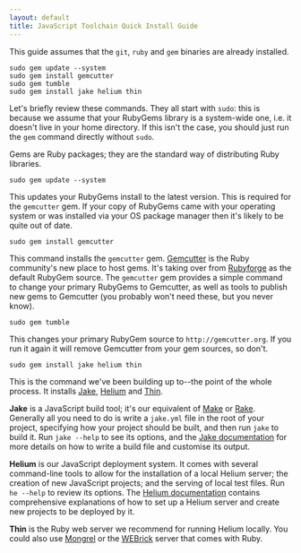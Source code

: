 ```yaml
---
layout: default
title: JavaScript Toolchain Quick Install Guide
---
```


This guide assumes that the `git`, `ruby` and `gem` binaries are already
installed.

    sudo gem update --system
    sudo gem install gemcutter
    sudo gem tumble
    sudo gem install jake helium thin

Let's briefly review these commands. They all start with `sudo`: this is
because we assume that your RubyGems library is a system-wide one, i.e. it
doesn't live in your home directory. If this isn't the case, you should just
run the `gem` command directly without `sudo`.

Gems are Ruby packages; they are the standard way of distributing Ruby
libraries.

    sudo gem update --system

This updates your RubyGems install to the latest version. This is required
for the `gemcutter` gem. If your copy of RubyGems came with your operating
system or was installed via your OS package manager then it's likely to be
quite out of date.

    sudo gem install gemcutter

This command installs the `gemcutter` gem. [Gemcutter][gemcutter] is the Ruby
community's new place to host gems. It's taking over from
[Rubyforge][rubyforge] as the default RubyGem source. The `gemcutter` gem
provides a simple command to change your primary RubyGems to Gemcutter, as well
as tools to publish new gems to Gemcutter (you probably won't need these, but
you never know).

    sudo gem tumble

This changes your primary RubyGem source to `http://gemcutter.org`. If you run
it again it will remove Gemcutter from your gem sources, so don't.

    sudo gem install jake helium thin

This is the command we've been building up to--the point of the whole process.
It installs [Jake][jake], [Helium][helium] and [Thin][thin].

**Jake** is a JavaScript build tool; it's our equivalent of [Make][make] or
[Rake][rake]. Generally all you need to do is write a `jake.yml` file in the
root of your project, specifying how your project should be built, and then run
`jake` to build it. Run `jake --help` to see its options, and the
[Jake documentation][jakedocs] for more details on how to write a build file
and customise its output.

**Helium** is our JavaScript deployment system. It comes with several command-line
tools to allow for the installation of a local Helium server; the creation of
new JavaScript projects; and the serving of local test files. Run `he --help`
to review its options. The [Helium documentation][hedocs] contains
comprehensive explanations of how to set up a Helium server and create new
projects to be deployed by it.

**Thin** is the Ruby web server we recommend for running Helium locally. You
could also use [Mongrel][mongrel] or the [WEBrick][webrick] server that comes
with Ruby.

  [gemcutter]: http://gemcutter.org/
  [rubyforge]: http://rubyforge.org/
  [jake]:      http://github.com/jcoglan/jake
  [jakedocs]:  /jake.html
  [helium]:    http://github.com/othermedia/helium
  [hedocs]:    /helium.html
  [thin]:      http://code.macournoyer.com/thin/
  [make]:      http://www.gnu.org/software/make/
  [rake]:      http://github.com/jimweirich/rake
  [mongrel]:   http://mongrel.rubyforge.org/
  [webrick]:   http://microjet.ath.cx/webrickguide/html/
